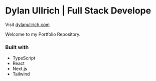 # Dylan Ullrich | Full Stack Develope

Visit [dylanullrich.com](https://www.dylanullrich.com/)

Welcome to my Portfolio Repository.

### Built with

- TypeScript
- React
- Next.js
- Tailwind
